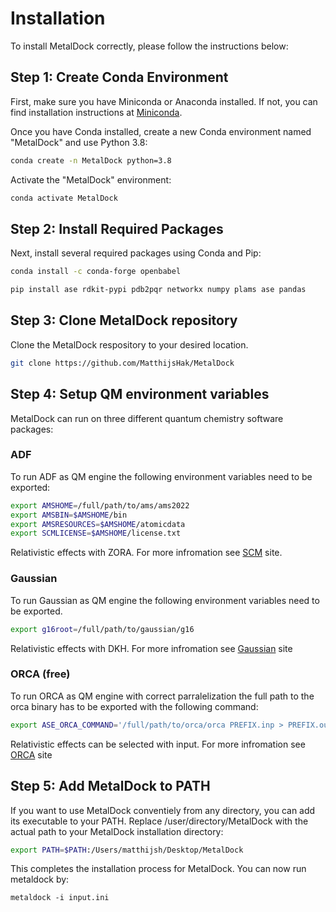 # Installation

To install MetalDock correctly, please follow the instructions below:

## Step 1: Create Conda Environment

First, make sure you have Miniconda or Anaconda installed. If not, you can find installation instructions at [Miniconda](https://docs.conda.io/en/latest/miniconda.html).

Once you have Conda installed, create a new Conda environment named "MetalDock" and use Python 3.8:

```bash
conda create -n MetalDock python=3.8
```

Activate the "MetalDock" environment:

```bash
conda activate MetalDock
```

## Step 2: Install Required Packages 

Next, install several required packages using Conda and Pip:

```bash
conda install -c conda-forge openbabel
```

```bash
pip install ase rdkit-pypi pdb2pqr networkx numpy plams ase pandas
```

## Step 3: Clone MetalDock repository 

Clone the MetalDock respository to your desired location.

``` bash
git clone https://github.com/MatthijsHak/MetalDock
```

## Step 4: Setup QM environment variables

MetalDock can run on three different quantum chemistry software packages:
### ADF 
To run ADF as QM engine the following environment variables need to be exported:
``` bash
export AMSHOME=/full/path/to/ams/ams2022
export AMSBIN=$AMSHOME/bin
export AMSRESOURCES=$AMSHOME/atomicdata
export SCMLICENSE=$AMSHOME/license.txt
```

Relativistic effects with ZORA. For more infromation see [SCM](https://www.scm.com/doc/ADF/index.html) site.

### Gaussian
To run Gaussian as QM engine the following environment variables need to be exported.
``` bash
export g16root=/full/path/to/gaussian/g16
```

Relativistic effects with DKH. For more infromation see [Gaussian](https://gaussian.com/) site

### ORCA (free)
To run ORCA as QM engine with correct parralelization the full path to the orca binary has to be exported with the following command:
``` bash
export ASE_ORCA_COMMAND='/full/path/to/orca/orca PREFIX.inp > PREFIX.out'
```

Relativistic effects can be selected with input. For more infromation see [ORCA](https://www.orcasoftware.de/tutorials_orca/index.html) site


## Step 5: Add MetalDock to PATH

If you want to use MetalDock conventiely from any directory, you can add its executable to your PATH. Replace /user/directory/MetalDock with the actual path to your MetalDock installation directory:

```bash
export PATH=$PATH:/Users/matthijsh/Desktop/MetalDock
```

This completes the installation process for MetalDock. You can now run metaldock by:

```
metaldock -i input.ini 
```

